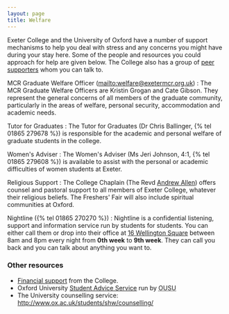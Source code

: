 ```yaml
---
layout: page
title: Welfare
---
```


Exeter College and the University of Oxford have a number of support
mechanisms to help you deal with stress and any concerns you might have during your
stay here. Some of the people and resources you could approach for help are given
below. The College also has a group of [peer supporters](/peer-supporters) whom
you can talk to.

MCR Graduate Welfare Officer (<mailto:welfare@exetermcr.org.uk>)
: The MCR Graduate Welfare Officers are
  Kristin Grogan and Cate Gibson. They represent the
  general concerns of all members of the graduate community, particularly
  in the areas of welfare, personal security, accommodation and academic needs.
  
Tutor for Graduates
: The Tutor for Graduates (Dr Chris Ballinger, {% tel 01865 279678 %})
  is responsible for the academic and personal welfare of graduate students in the college.
  
Women's Adviser
: The Women's Adviser (Ms Jeri Johnson, 4:1, {% tel 01865 279608 %}) is available to assist
  with the personal or academic difficulties of women students at Exeter.
  
Religious Support
: The College Chaplain (The Revd
  [Andrew Allen](mailto:andrew.allen@exeter.ox.ac.uk)) offers counsel and pastoral support
  to all members of Exeter College, whatever their religious beliefs. The Freshers' Fair
  will also include spiritual communities at Oxford.
  
Nightline ({% tel 01865 270270 %})
: Nightline is a confidential listening, support and information service run by students
 for students. You can either call them or drop into their office at
 [16 Wellington Square](https://maps.google.co.uk/maps?q=16+Wellington+Square,+Oxford&hl=en&sll=51.749229,-1.247588&sspn=0.123918,0.261955&oq=16+Welling&t=h&hnear=16+Wellington+Square,+Oxford+OX1,+United+Kingdom&z=16)
 between 8am and 8pm every night from **0th week** to **9th week**. They can call you back
 and you can talk about anything you want to.

### Other resources

* [Financial support](http://www.exeter.ox.ac.uk/currentstudents/finance/)
  from the College.
* Oxford University [Student Advice Service](http://ousu.org/advice/student-advice-service/) run by
<abbr title="Oxford University Student Union">OUSU</abbr>
* The University counselling service:
<http://www.ox.ac.uk/students/shw/counselling/>
